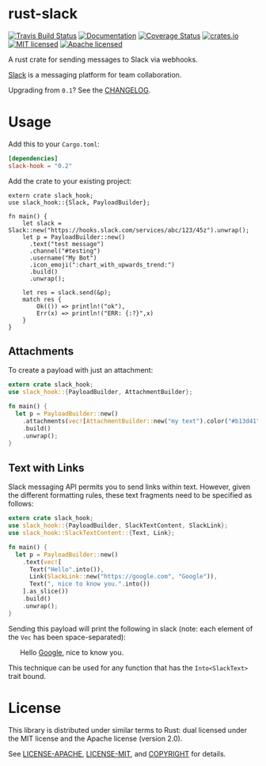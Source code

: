 # rust-slack
[![Travis Build Status](https://img.shields.io/travis/frostly/rust-slack.svg)](https://travis-ci.org/frostly/rust-slack)
[![Documentation](https://img.shields.io/badge/docs-latest-C9893D.svg)](https://open.frostly.com/rust-slack)
[![Coverage Status](https://img.shields.io/coveralls/frostly/rust-slack.svg)](https://coveralls.io/github/frostly/rust-slack?branch=master)
[![crates.io](https://img.shields.io/crates/v/slack-hook.svg)](https://crates.io/crates/slack-hook)
[![MIT licensed](https://img.shields.io/badge/license-MIT-blue.svg)](./LICENSE-MIT)
[![Apache licensed](https://img.shields.io/badge/license-Apache-blue.svg)](./LICENSE-APACHE)

A rust crate for sending messages to Slack via webhooks.

[Slack](https://slack.com/) is a messaging platform for team collaboration.

Upgrading from `0.1`? See the [CHANGELOG](./CHANGELOG.md).

# Usage

Add this to your `Cargo.toml`:

```toml
[dependencies]
slack-hook = "0.2"
```

Add the crate to your existing project:

```rust,no_run
extern crate slack_hook;
use slack_hook::{Slack, PayloadBuilder};

fn main() {
    let slack = Slack::new("https://hooks.slack.com/services/abc/123/45z").unwrap();
    let p = PayloadBuilder::new()
      .text("test message")
      .channel("#testing")
      .username("My Bot")
      .icon_emoji(":chart_with_upwards_trend:")
      .build()
      .unwrap();

    let res = slack.send(&p);
    match res {
        Ok(()) => println!("ok"),
        Err(x) => println!("ERR: {:?}",x)
    }
}
```

## Attachments

To create a payload with just an attachment:

```rust
extern crate slack_hook;
use slack_hook::{PayloadBuilder, AttachmentBuilder};

fn main() {
  let p = PayloadBuilder::new()
    .attachments(vec![AttachmentBuilder::new("my text").color("#b13d41").build().unwrap()])
    .build()
    .unwrap();
}
```

## Text with Links

Slack messaging API permits you to send links within text. However, given the different formatting
rules, these text fragments need to be specified as follows:

```rust
extern crate slack_hook;
use slack_hook::{PayloadBuilder, SlackTextContent, SlackLink};
use slack_hook::SlackTextContent::{Text, Link};

fn main() {
  let p = PayloadBuilder::new()
    .text(vec![
      Text("Hello".into()),
      Link(SlackLink::new("https://google.com", "Google")),
      Text(", nice to know you.".into())
    ].as_slice())
    .build()
    .unwrap();
}
```

Sending this payload will print the following in slack (note: each element of the `Vec` has been
space-separated):

&nbsp;&nbsp;&nbsp;&nbsp;&nbsp;&nbsp;Hello [Google](https://google.com), nice to know you.

This technique can be used for any function that has the `Into<SlackText>` trait bound.

# License

This library is distributed under similar terms to Rust: dual licensed under the MIT license and the Apache license (version 2.0).

See [LICENSE-APACHE](LICENSE-APACHE), [LICENSE-MIT](LICENSE-MIT), and [COPYRIGHT](COPYRIGHT) for details.
